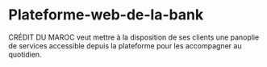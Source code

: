 # Plateforme-web-de-la-bank
CRÉDIT DU MAROC veut mettre à la disposition de ses clients une panoplie de services accessible depuis la plateforme pour les accompagner au quotidien.
